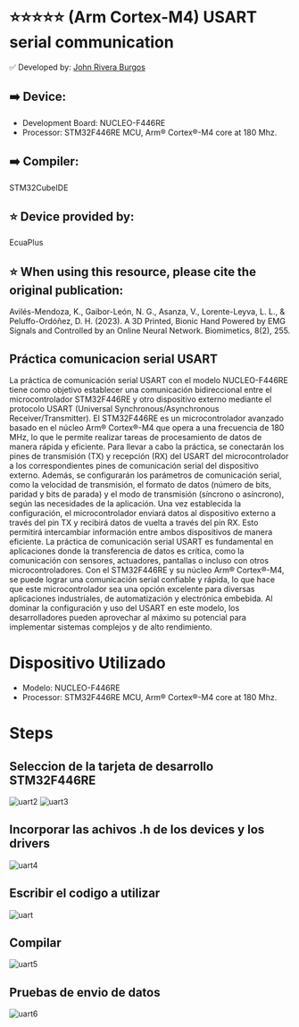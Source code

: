 # ⭐⭐⭐⭐⭐ (Arm Cortex-M4) USART serial communication
✅ Developed by: [John Rivera Burgos](https://www.linkedin.com/in/john-rivera-burgos-bb703079/)
## ➡️ Device:
- Development Board: NUCLEO-F446RE
- Processor: STM32F446RE MCU, Arm® Cortex®-M4 core at 180 Mhz.
## ➡️ Compiler:
STM32CubeIDE
## ⭐ Device provided by:
EcuaPlus
## ⭐ When using this resource, please cite the original publication:
Avilés-Mendoza, K., Gaibor-León, N. G., Asanza, V., Lorente-Leyva, L. L., & Peluffo-Ordóñez, D. H. (2023). A 3D Printed, Bionic Hand Powered by EMG Signals and Controlled by an Online Neural Network. Biomimetics, 8(2), 255.

## Práctica comunicacion serial USART
La práctica de comunicación serial USART con el modelo NUCLEO-F446RE tiene como objetivo establecer una comunicación bidireccional entre el microcontrolador STM32F446RE y otro dispositivo externo mediante el protocolo USART (Universal Synchronous/Asynchronous Receiver/Transmitter). El STM32F446RE es un microcontrolador avanzado basado en el núcleo Arm® Cortex®-M4 que opera a una frecuencia de 180 MHz, lo que le permite realizar tareas de procesamiento de datos de manera rápida y eficiente.
Para llevar a cabo la práctica, se conectarán los pines de transmisión (TX) y recepción (RX) del USART del microcontrolador a los correspondientes pines de comunicación serial del dispositivo externo. Además, se configurarán los parámetros de comunicación serial, como la velocidad de transmisión, el formato de datos (número de bits, paridad y bits de parada) y el modo de transmisión (síncrono o asíncrono), según las necesidades de la aplicación.
Una vez establecida la configuración, el microcontrolador enviará datos al dispositivo externo a través del pin TX y recibirá datos de vuelta a través del pin RX. Esto permitirá intercambiar información entre ambos dispositivos de manera eficiente.
La práctica de comunicación serial USART es fundamental en aplicaciones donde la transferencia de datos es crítica, como la comunicación con sensores, actuadores, pantallas o incluso con otros microcontroladores. Con el STM32F446RE y su núcleo Arm® Cortex®-M4, se puede lograr una comunicación serial confiable y rápida, lo que hace que este microcontrolador sea una opción excelente para diversas aplicaciones industriales, de automatización y electrónica embebida. Al dominar la configuración y uso del USART en este modelo, los desarrolladores pueden aprovechar al máximo su potencial para implementar sistemas complejos y de alto rendimiento.

# Dispositivo Utilizado
- Modelo: NUCLEO-F446RE
- Processor: STM32F446RE MCU, Arm® Cortex®-M4 core at 180 Mhz.

# Steps
## Seleccion de la tarjeta de desarrollo STM32F446RE
![uart2](https://github.com/vasanza/STM32/assets/12642226/e1780153-6cae-4052-9bd4-7303efe4d19a)
![uart3](https://github.com/vasanza/STM32/assets/12642226/7884bf80-70e2-4a80-9320-936fa2ab9de8)
## Incorporar las achivos .h de los devices y los drivers
![uart4](https://github.com/vasanza/STM32/assets/12642226/61b44ee5-37c9-46fd-9eb7-1eba41dea17b)
## Escribir el codigo a utilizar
![uart](https://github.com/vasanza/STM32/assets/12642226/d03c0476-546a-4f85-8dc6-1f015bf0130c)
## Compilar
![uart5](https://github.com/vasanza/STM32/assets/12642226/d5026045-6802-4261-adee-c62b8f50cf1e)
## Pruebas de envio de datos
![uart6](https://github.com/vasanza/STM32/assets/12642226/dd3a4f6c-4212-45d1-84b7-67b4cf61ac5b)
